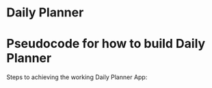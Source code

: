 # Daily Planner

# Pseudocode for how to build Daily Planner

Steps to achieving the working Daily Planner App:

